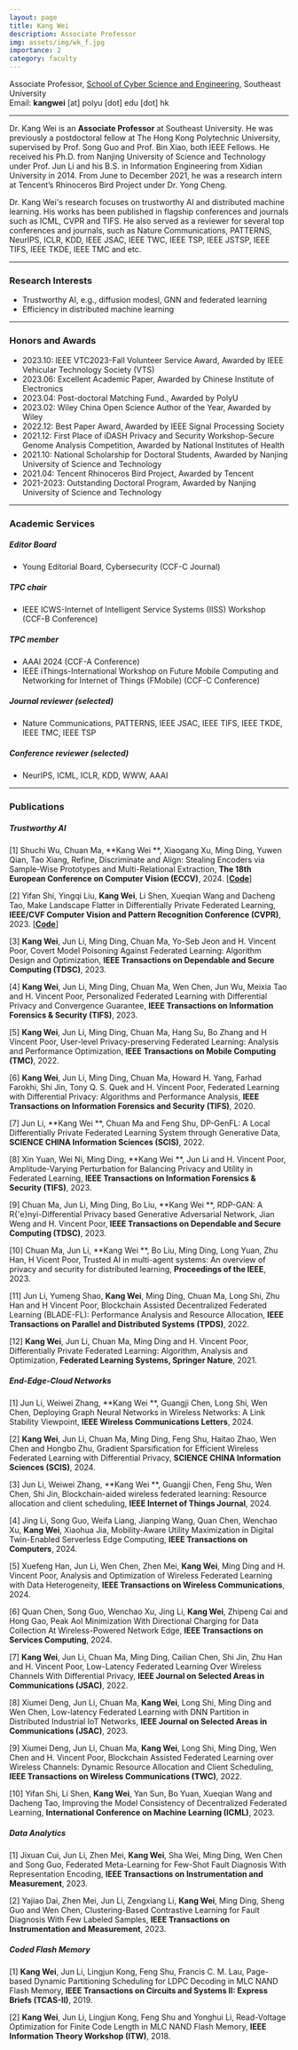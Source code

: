 ```yaml
---
layout: page
title: Kang Wei
description: Associate Professor
img: assets/img/wk_f.jpg
importance: 2
category: faculty
---
```


Associate Professor, [School of Cyber Science and Engineering](https://cyber.seu.edu.cn/), Southeast University<br>
Email: **kangwei** [at] polyu [dot] edu [dot] hk<br>

---

Dr. Kang Wei is an **Associate Professor** at Southeast University. He was previously a postdoctoral fellow at The Hong Kong Polytechnic University, supervised by Prof. Song Guo and Prof. Bin Xiao, both IEEE Fellows. 
He received his Ph.D. from Nanjing University of Science and Technology under Prof. Jun Li and his B.S. in Information Engineering from Xidian University in 2014. From June to December 2021, he was a research intern at Tencent’s Rhinoceros Bird Project under Dr. Yong Cheng.

Dr. Kang Wei's research focuses on trustworthy AI and distributed machine learning. 
His works has been published in flagship conferences and journals such as ICML, CVPR and TIFS. He also served as a reviewer for several top conferences and journals, such as Nature Communications, PATTERNS, NeurIPS, ICLR, KDD, IEEE JSAC, IEEE TWC, IEEE TSP, IEEE JSTSP, IEEE TIFS, IEEE TKDE, IEEE TMC and etc.

---

### Research Interests 

- Trustworthy AI, e.g., diffusion modesl, GNN and federated learning
- Efficiency in distributed machine learning

---

### Honors and Awards

- 2023.10: IEEE VTC2023-Fall Volunteer Service Award, Awarded by IEEE Vehicular Technology Society (VTS)
- 2023.06: Excellent Academic Paper, Awarded by Chinese Institute of Electronics 
- 2023.04: Post-doctoral Matching Fund., Awarded by PolyU
- 2023.02: Wiley China Open Science Author of the Year, Awarded by Wiley
- 2022.12: Best Paper Award, Awarded by IEEE Signal Processing Society
- 2021.12: First Place of iDASH Privacy and Security Workshop-Secure Genome Analysis Competition, Awarded by National Institutes of Health
- 2021.10: National Scholarship for Doctoral Students, Awarded by Nanjing University of Science and Technology
- 2021.04: Tencent Rhinoceros Bird Project, Awarded by Tencent
- 2021-2023: Outstanding Doctoral Program, Awarded by Nanjing University of Science and Technology

---

### Academic Services

##### Editor Board
- Young Editorial Board, Cybersecurity (CCF-C Journal)

##### TPC chair
- IEEE ICWS-Internet of Intelligent Service Systems (IISS) Workshop (CCF-B Conference)

##### TPC member
- AAAI 2024 (CCF-A Conference)
- IEEE iThings-International Workshop on Future Mobile Computing and Networking for Internet of Things (FMobile) (CCF-C Conference)

##### Journal reviewer (selected)
- Nature Communications, PATTERNS, IEEE JSAC, IEEE TIFS, IEEE TKDE, IEEE TMC, IEEE TSP

##### Conference reviewer (selected)
- NeurIPS, ICML, ICLR, KDD, WWW, AAAI

---

### Publications

##### **Trustworthy AI**

[1] Shuchi Wu, Chuan Ma, **Kang Wei **, Xiaogang Xu, Ming Ding, Yuwen Qian, Tao Xiang, Refine, Discriminate and Align: Stealing Encoders via Sample-Wise Prototypes and Multi-Relational Extraction, **The 18th European Conference on Computer Vision (ECCV)**, 2024. [[**Code**](https://github.com/ShuchiWu/RDA)]

[2] Yifan Shi, Yingqi Liu, **Kang Wei**, Li Shen, Xueqian Wang and Dacheng Tao, Make Landscape Flatter in Differentially Private Federated Learning, **IEEE/CVF Computer Vision and Pattern Recognition Conference (CVPR)**, 2023. [[**Code**](https://github.com/YMJS-Irfan/DP-FedSAM)]

[3] **Kang Wei**, Jun Li, Ming Ding, Chuan Ma, Yo-Seb Jeon and H. Vincent Poor, Covert Model Poisoning Against Federated Learning: Algorithm Design and Optimization, **IEEE Transactions on Dependable and Secure Computing (TDSC)**, 2023.

[4] **Kang Wei**, Jun Li, Ming Ding, Chuan Ma, Wen Chen, Jun Wu, Meixia Tao and H. Vincent Poor, Personalized Federated Learning with Differential Privacy and Convergence Guarantee, **IEEE Transactions on Information Forensics & Security (TIFS)**, 2023.

[5] **Kang Wei**, Jun Li, Ming Ding, Chuan Ma, Hang Su, Bo Zhang and H Vincent Poor, User-level Privacy-preserving Federated Learning: Analysis and Performance Optimization, **IEEE Transactions on Mobile Computing (TMC)**, 2022.

[6] **Kang Wei**, Jun Li, Ming Ding, Chuan Ma, Howard H. Yang, Farhad Farokhi, Shi Jin, Tony Q. S. Quek and H. Vincent Poor, Federated Learning with Differential Privacy: Algorithms and Performance Analysis, **IEEE Transactions on Information Forensics and Security (TIFS)**, 2020.

[7] Jun Li, **Kang Wei **, Chuan Ma and Feng Shu, DP-GenFL: A Local Differentially Private Federated Learning System through Generative Data, **SCIENCE CHINA Information Sciences (SCIS)**, 2022.

[8] Xin Yuan, Wei Ni, Ming Ding, **Kang Wei **, Jun Li and H. Vincent Poor, Amplitude-Varying Perturbation for Balancing Privacy and Utility in Federated Learning, **IEEE Transactions on Information Forensics & Security (TIFS)**, 2023.

[9] Chuan Ma, Jun Li, Ming Ding, Bo Liu, **Kang Wei **, RDP-GAN: A R{\'e}nyi-Differential Privacy based Generative Adversarial Network, Jian Weng and H. Vincent Poor, **IEEE Transactions on Dependable and Secure Computing (TDSC)**, 2023.

[10] Chuan Ma, Jun Li, **Kang Wei **, Bo Liu, Ming Ding, Long Yuan, Zhu Han, H Vicent Poor, Trusted AI in multi-agent systems: An overview of privacy and security for distributed learning, **Proceedings of the IEEE**, 2023.

[11] Jun Li, Yumeng Shao, **Kang Wei**, Ming Ding, Chuan Ma, Long Shi, Zhu Han and H Vincent Poor, Blockchain Assisted Decentralized Federated Learning (BLADE-FL): Performance Analysis and Resource Allocation, **IEEE Transactions on Parallel and Distributed Systems (TPDS)**, 2022.

[12] **Kang Wei**, Jun Li, Chuan Ma, Ming Ding and H. Vincent Poor, Differentially Private Federated Learning: Algorithm, Analysis and Optimization, **Federated Learning Systems, Springer Nature**, 2021.

##### **End-Edge-Cloud Networks**

[1] Jun Li, Weiwei Zhang, **Kang Wei **, Guangji Chen, Long Shi, Wen Chen, Deploying Graph Neural Networks in Wireless Networks: A Link Stability Viewpoint, **IEEE Wireless Communications Letters**, 2024.

[2] **Kang Wei**, Jun Li, Chuan Ma, Ming Ding, Feng Shu, Haitao Zhao, Wen Chen and Hongbo Zhu, Gradient Sparsification for Efficient Wireless Federated Learning with Differential Privacy, **SCIENCE CHINA Information Sciences (SCIS)**, 2024.

[3] Jun Li, Weiwei Zhang, **Kang Wei **, Guangji Chen, Feng Shu, Wen Chen, Shi Jin, Blockchain-aided wireless federated learning: Resource allocation and client scheduling, **IEEE Internet of Things Journal**, 2024.

[4] Jing Li, Song Guo, Weifa Liang, Jianping Wang, Quan Chen, Wenchao Xu, **Kang Wei**, Xiaohua Jia, Mobility-Aware Utility Maximization in Digital Twin-Enabled Serverless Edge Computing, **IEEE Transactions on Computers**, 2024.

[5] Xuefeng Han, Jun Li, Wen Chen, Zhen Mei, **Kang Wei**, Ming Ding and H. Vincent Poor, Analysis and Optimization of Wireless Federated Learning with Data Heterogeneity, **IEEE Transactions on Wireless Communications**, 2024.

[6] Quan Chen, Song Guo, Wenchao Xu, Jing Li, **Kang Wei**, Zhipeng Cai and Hong Gao, Peak AoI Minimization With Directional Charging for Data Collection At Wireless-Powered Network Edge, **IEEE Transactions on Services Computing**, 2024.

[7] **Kang Wei**, Jun Li, Chuan Ma, Ming Ding, Cailian Chen, Shi Jin, Zhu Han and H. Vincent Poor, Low-Latency Federated Learning Over Wireless Channels With Differential Privacy, **IEEE Journal on Selected Areas in Communications (JSAC)**, 2022.

[8] Xiumei Deng, Jun Li, Chuan Ma, **Kang Wei**, Long Shi, Ming Ding and Wen Chen, Low-latency Federated Learning with DNN Partition in Distributed Industrial IoT Networks, **IEEE Journal on Selected Areas in Communications (JSAC)**, 2023.

[9] Xiumei Deng, Jun Li, Chuan Ma, **Kang Wei**, Long Shi, Ming Ding, Wen Chen and H. Vincent Poor, Blockchain Assisted Federated Learning over Wireless Channels: Dynamic Resource Allocation and Client Scheduling, **IEEE Transactions on Wireless Communications (TWC)**, 2022.

[10] Yifan Shi, Li Shen, **Kang Wei**, Yan Sun, Bo Yuan, Xueqian Wang and Dacheng Tao, Improving the Model Consistency of Decentralized Federated Learning, **International Conference on Machine Learning (ICML)**, 2023.

##### **Data Analytics**

[1] Jixuan Cui, Jun Li, Zhen Mei, **Kang Wei**, Sha Wei, Ming Ding, Wen Chen and Song Guo, Federated Meta-Learning for Few-Shot Fault Diagnosis With Representation Encoding, **IEEE Transactions on Instrumentation and Measurement**, 2023.

[2] Yajiao Dai, Zhen Mei, Jun Li, Zengxiang Li, **Kang Wei**, Ming Ding, Sheng Guo and Wen Chen, Clustering-Based Contrastive Learning for Fault Diagnosis With Few Labeled Samples, **IEEE Transactions on Instrumentation and Measurement**, 2023.

##### **Coded Flash Memory**

[1] **Kang Wei**, Jun Li, Lingjun Kong, Feng Shu, Francis C. M. Lau, Page-based Dynamic Partitioning Scheduling for LDPC Decoding in MLC NAND Flash Memory, **IEEE Transactions on Circuits and Systems II: Express Briefs (TCAS-II)**, 2019.

[2] **Kang Wei**, Jun Li, Lingjun Kong, Feng Shu and Yonghui Li, Read-Voltage Optimization for Finite Code Length in MLC NAND Flash Memory, **IEEE Information Theory Workshop (ITW)**, 2018.